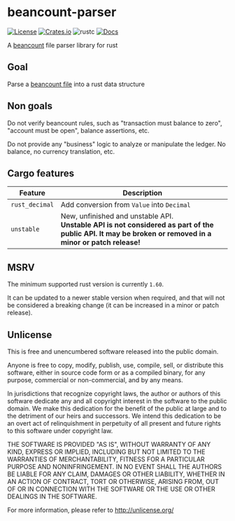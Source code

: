 # beancount-parser

[![License](https://img.shields.io/crates/l/beancount-parser)](#Unlicense)
[![Crates.io](https://img.shields.io/crates/v/beancount-parser)](https://crates.io/crates/beancount-parser)
![rustc](https://img.shields.io/badge/rustc-1.60+-blue?logo=rust)
[![Docs](https://docs.rs/beancount-parser/badge.svg)](https://docs.rs/beancount-parser)

A [beancount] file parser library for rust

[beancount]: https://beancount.github.io/docs/index.html

## Goal

Parse a [beancount file](https://beancount.github.io/docs/beancount_language_syntax.html) into a rust data structure


## Non goals

Do not verify beancount rules, such as "transaction must balance to zero", "account must be open", balance assertions, etc.

Do not provide any "business" logic to analyze or manipulate the ledger. No balance, no currency translation, etc.


## Cargo features

| Feature        | Description                                                                          |
|----------------|--------------------------------------------------------------------------------------|
| `rust_decimal` | Add conversion from `Value` into `Decimal`                                           |
| `unstable`     | New, unfinished and unstable API. <br /> **Unstable API is not considered as part of the public API. It may be broken or removed in a minor or patch release!** |


## MSRV

The minimum supported rust version is currently `1.60`.

It can be updated to a newer stable version when required, and that will not be considered a breaking change (it can be increased in a minor or patch release).


## Unlicense

This is free and unencumbered software released into the public domain.

Anyone is free to copy, modify, publish, use, compile, sell, or
distribute this software, either in source code form or as a compiled
binary, for any purpose, commercial or non-commercial, and by any
means.

In jurisdictions that recognize copyright laws, the author or authors
of this software dedicate any and all copyright interest in the
software to the public domain. We make this dedication for the benefit
of the public at large and to the detriment of our heirs and
successors. We intend this dedication to be an overt act of
relinquishment in perpetuity of all present and future rights to this
software under copyright law.

THE SOFTWARE IS PROVIDED "AS IS", WITHOUT WARRANTY OF ANY KIND,
EXPRESS OR IMPLIED, INCLUDING BUT NOT LIMITED TO THE WARRANTIES OF
MERCHANTABILITY, FITNESS FOR A PARTICULAR PURPOSE AND NONINFRINGEMENT.
IN NO EVENT SHALL THE AUTHORS BE LIABLE FOR ANY CLAIM, DAMAGES OR
OTHER LIABILITY, WHETHER IN AN ACTION OF CONTRACT, TORT OR OTHERWISE,
ARISING FROM, OUT OF OR IN CONNECTION WITH THE SOFTWARE OR THE USE OR
OTHER DEALINGS IN THE SOFTWARE.

For more information, please refer to <http://unlicense.org/>
